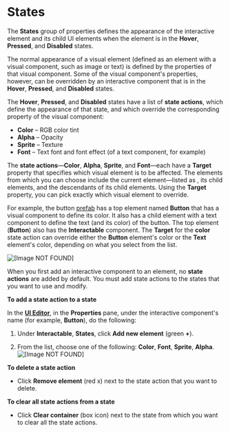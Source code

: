# States<a name="ui-editor-components-interactive-properties-states"></a>

The **States** group of properties defines the appearance of the interactive element and its child UI elements when the element is in the **Hover**, **Pressed**, and **Disabled** states\.

The normal appearance of a visual element \(defined as an element with a visual component, such as image or text\) is defined by the properties of that visual component\. Some of the visual component's properties, however, can be overridden by an interactive component that is in the **Hover**, **Pressed**, and **Disabled** states\.

The **Hover**, **Pressed**, and **Disabled** states have a list of **state actions**, which define the appearance of that state, and which override the corresponding property of the visual component:
+ **Color** – RGB color tint
+ **Alpha** – Opacity
+ **Sprite** – Texture
+ **Font** – Text font and font effect \(of a text component, for example\)

The **state actions**—**Color**, **Alpha**, **Sprite**, and **Font**—each have a **Target** property that specifies which visual element is to be affected\. The elements from which you can choose include the current element—listed as **<This element>**, its child elements, and the descendants of its child elements\. Using the **Target** property, you can pick exactly which visual element to override\. 

For example, the button [prefab](ui-editor-prefabs.md) has a top element named **Button** that has a visual component to define its color\. It also has a child element with a text component to define the text \(and its color\) of the button\. The top element \(**Button**\) also has the **Interactable** component\. The **Target** for the **color** state action can override either the **Button** element's color or the **Text** element's color, depending on what you select from the list\.

![\[Image NOT FOUND\]](http://docs.aws.amazon.com/lumberyard/latest/userguide/images/ui-editor-components-interactive-states.png)

When you first add an interactive component to an element, no **state actions** are added by default\. You must add state actions to the states that you want to use and modify\.

**To add a state action to a state**

In the [**UI Editor**](ui-editor-using.md), in the **Properties** pane, under the interactive component's name \(for example, **Button**\), do the following:

1. Under **Interactable**, **States**, click **Add new element** \(green **\+**\)\.

1. From the list, choose one of the following: **Color**, **Font**, **Sprite**, **Alpha**\.  
![\[Image NOT FOUND\]](http://docs.aws.amazon.com/lumberyard/latest/userguide/images/ui-editor-components-interactive-stateactions.png)

**To delete a state action**
+ Click **Remove element** \(red x\) next to the state action that you want to delete\.

**To clear all state actions from a state**
+ Click **Clear container** \(box icon\) next to the state from which you want to clear all the state actions\.
